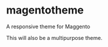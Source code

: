 magentotheme
============

A responsive theme for Maggento

This will also be a multipurpose theme.
